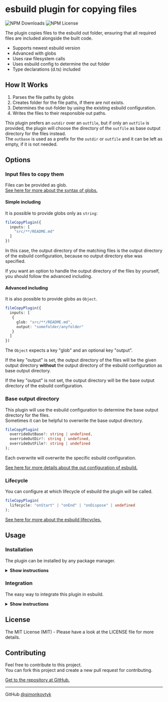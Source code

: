 # esbuild plugin for copying files

![NPM Downloads](https://img.shields.io/npm/dw/esbuild-plugin-file-copy) ![NPM License](https://img.shields.io/npm/l/esbuild-plugin-file-copy)

The plugin copies files to the esbuild out folder, ensuring that all required files are included alongside the built code.

* Supports newest esbuild version
* Advanced with globs
* Uses raw filesystem calls
* Uses esbuild config to determine the out folder
* Type declarations (d.ts) included

## How It Works

1. Parses the file paths by globs
2. Creates folder for the file paths, if there are not exists.
3. Determines the out-folder by using the existing esbuild configuration.
4. Writes the files to their responsible out paths.

This plugin prefers an ``outdir`` over an ``outfile``, but if only an ``outfile`` is provided, the plugin will choose the directory of the ``outfile`` as base output directory for the files
instead.\
The ``outbase`` is used as a prefix for the ``outdir`` or ``outfile`` and it can be left as empty, if it is not needed.

## Options

### Input files to copy them

Files can be provided as glob.\
[See here for more about the syntax of globs.](https://github.com/mrmlnc/fast-glob?tab=readme-ov-file#pattern-syntax)

#### Simple including

It is possible to provide globs only as ``string``:
````typescript
fileCopyPlugin({
  inputs: [
    "src/**/README.md"
  ]
})
````

In this case, the output directory of the matching files is the output directory of the esbuild configuration, because no output directory else was specified.

If you want an option to handle the output directory of the files by yourself, you should follow the advanced including.

#### Advanced including

It is also possible to provide globs as ``Object``.

````typescript
fileCopyPlugin({
  inputs: [
   {
     glob: "src/**/README.md",
     output: "somefolder/anyfolder"
   }
  ]
})
````

The ``Object`` expects a key "glob" and an optional key "output".


If the key "output" is set, the output directory of the files will be the given output directory **without** the output directory of the esbuild configuration as base output directory.

If the key "output" is not set, the output directory will be the base output directory of the esbuild configuration.

### Base output directory

This plugin will use the esbuild configuration to determine the base output directory for the files.\
Sometimes it can be helpful to overwrite the base output directory.

````typescript
fileCopyPlugin(
  overrideOutBase?: string | undefined,
  overrideOutDir?: string | undefined,
  overrideOutFile?: string | undefined
);
````

Each overwrite will overwrite the specific esbuild configuration.

[See here for more details about the out configuration of esbuild.](https://esbuild.github.io/api/#outbase)

### Lifecycle

You can configure at which lifecycle of esbuild the plugin will be called.

````typescript
fileCopyPlugin(
  lifecycle: "onStart" | "onEnd" | "onDispose" | undefined
);
````

[See here for more about the esbuild lifecycles.](https://esbuild.github.io/plugins/#concepts)

## Usage

### Installation

The plugin can be installed by any package manager.

<details><summary><b>Show instructions</b></summary>

> npm \
> ``npm install esbuild-plugin-file-copy``

> yarn \
> ``yarn install esbuild-plugin-file-copy``

> pnpm \
> ``pnpm install esbuild-plugin-file-copy``

</details>

### Integration

The easy way to integrate this plugin in esbuild.

<details><summary><b>Show instructions</b></summary>

````typescript
await esbuild.build({
  [...]
  plugins: [
    fileCopyPlugin(...)
  ]
})
````

[See here for more about the esbuild plugin integration.](https://esbuild.github.io/plugins/#using-plugins)

</details>

## License

The MIT License (MIT) - Please have a look at the LICENSE file for more details.

## Contributing

Feel free to contribute to this project.\
You can fork this project and create a new pull request for contributing.

[Get to the repository at GitHub.](https://github.com/simonkovtyk/esbuild-plugin-file-copy)

<hr>

GitHub [@simonkovtyk](https://github.com/simonkovtyk)
